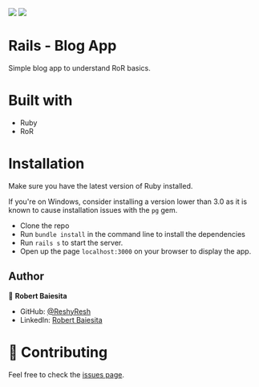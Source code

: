 ![](https://img.shields.io/badge/Microverse-blueviolet)
![](https://img.shields.io/badge/Ruby-red)

# Rails - Blog App
Simple blog app to understand RoR basics.

# Built with
  - Ruby
  - RoR

# Installation 
Make sure you have the latest version of Ruby installed.

If you're on Windows, consider installing a version lower than 3.0 as it is known to cause installation issues with the `pg` gem.
  - Clone the repo
  - Run `bundle install` in the command line to install the dependencies
  - Run `rails s` to start the server.
  - Open up the page `localhost:3000` on your browser to display the app.

## Author

👤 **Robert Baiesita**

- GitHub: [@ReshyResh](https://github.com/ReshyResh)
- LinkedIn: [Robert Baiesita](https://linkedin.com/in/ReshyResh)

# 🤝 Contributing

Feel free to check the [issues page](https://github.com/ReshyResh/Capstone-Javascript-APIs/issues/).
